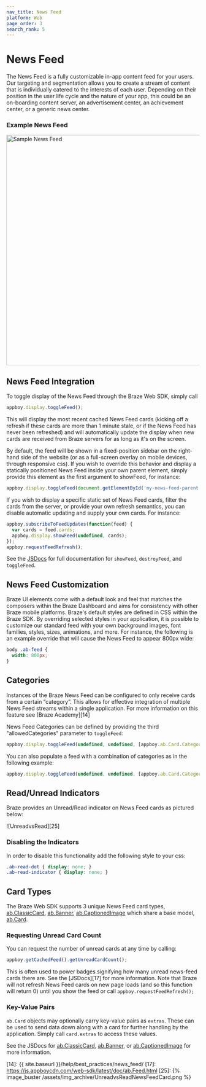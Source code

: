 ```yaml
---
nav_title: News Feed
platform: Web
page_order: 3
search_rank: 5
---
```

# News Feed

The News Feed is a fully customizable in-app content feed for your users. Our targeting and segmentation allows you to create a stream of content that is individually catered to the interests of each user. Depending on their position in the user life cycle and the nature of your app, this could be an on-boarding content server, an advertisement center, an achievement center, or a generic news center.

### Example News Feed

<img src="{% image_buster /assets/img_archive/WebNewsFeed.png %}" alt="Sample News Feed" height="600" />

## News Feed Integration

To toggle display of the News Feed through the Braze Web SDK, simply call

``` javascript
appboy.display.toggleFeed();
```

This will display the most recent cached News Feed cards (kicking off a refresh if these cards are more than 1 minute stale, or if the News Feed has never been refreshed) and will automatically update the display when new cards are received from Braze servers for as long as it's on the screen.

By default, the feed will be shown in a fixed-position sidebar on the right-hand side of the website (or as a full-screen overlay on mobile devices, through responsive css). If you wish to override this behavior and display a statically positioned News Feed inside your own parent element, simply provide this element as the first argument to showFeed, for instance:

``` javascript
appboy.display.toggleFeed(document.getElementById('my-news-feed-parent'));
```

If you wish to display a specific static set of News Feed cards, filter the cards from the server, or provide your own refresh semantics, you can disable automatic updating and supply your own cards. For instance:

``` javascript
appboy.subscribeToFeedUpdates(function(feed) {
  var cards = feed.cards;
  appboy.display.showFeed(undefined, cards);
});
appboy.requestFeedRefresh();
```

See the [JSDocs][2] for full documentation for `showFeed`, `destroyFeed`, and `toggleFeed`.

## News Feed Customization

Braze UI elements come with a default look and feel that matches the composers within the Braze Dashboard and aims for consistency with other Braze mobile platforms. Braze's default styles are defined in CSS within the Braze SDK. By overriding selected styles in your application, it is possible to customize our standard feed with your own background images, font families, styles, sizes, animations, and more. For instance, the following is an example override that will cause the News Feed to appear 800px wide:

``` css
body .ab-feed {
  width: 800px;
}
```

## Categories

Instances of the Braze News Feed can be configured to only receive cards from a certain “category”. This allows for effective integration of multiple News Feed streams within a single application. For more information on this feature see [Braze Academy][14]

News Feed Categories can be defined by providing the third "allowedCategories" parameter to `toggleFeed`:

``` javascript
appboy.display.toggleFeed(undefined, undefined, [appboy.ab.Card.Category.NEWS]);
```

You can also populate a feed with a combination of categories as in the following example:

``` javascript
appboy.display.toggleFeed(undefined, undefined, [appboy.ab.Card.Category.ANNOUNCEMENTS, appboy.ab.Card.Category.NEWS]);
```

## Read/Unread Indicators

Braze provides an Unread/Read indicator on News Feed cards as pictured below:

![UnreadvsRead][25]

### Disabling the Indicators

In order to disable this functionality add the following style to your css:

``` css
.ab-read-dot { display: none; }
.ab-read-indicator { display: none; }
```

## Card Types
The Braze Web SDK supports 3 unique News Feed card types, [ab.ClassicCard][3], [ab.Banner][4], [ab.CaptionedImage][5] which share a base model, [ab.Card][1].

### Requesting Unread Card Count

You can request the number of unread cards at any time by calling:

``` javascript
appboy.getCachedFeed().getUnreadCardCount();
```

This is often used to power badges signifying how many unread news-feed cards there are. See the [JSDocs][17] for more information. Note that Braze will not refresh News Feed cards on new page loads (and so this function will return 0) until you show the feed or call `appboy.requestFeedRefresh();`

### Key-Value Pairs
`ab.Card` objects may optionally carry key-value pairs as `extras`. These can be used to send data down along with a card for further handling by the application.  Simply call `card.extras` to access these values.

See the JSDocs for [ab.ClassicCard][3], [ab.Banner][4], or [ab.CaptionedImage][5] for more information.

[1]: https://js.appboycdn.com/web-sdk/latest/doc/ab.Card.html
[2]: https://js.appboycdn.com/web-sdk/latest/doc/module-display.html#.showFeed
[3]: https://js.appboycdn.com/web-sdk/latest/doc/ab.ClassicCard.html
[4]: https://js.appboycdn.com/web-sdk/latest/doc/ab.Banner.html
[5]: https://js.appboycdn.com/web-sdk/latest/doc/ab.CaptionedImage.html
[14]: {{ site.baseurl }}/help/best_practices/news_feed/
[17]: https://js.appboycdn.com/web-sdk/latest/doc/ab.Feed.html
[25]: {% image_buster /assets/img_archive/UnreadvsReadNewsFeedCard.png %}
